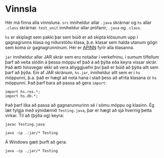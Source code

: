 # Vinnsla

Hér má finna alla vinnsluna. 
`src` inniheldur allar `.java`
skrárnar og `hs` allar `.class` 
skrárnar. `test_unit` inniheldur
allar prófanir, `.java` og `.class`.

`hs` er skiplagt sem pakki þar sem
búið er að skipta klösunum upp í 
gagnagrunns klasa og niðurstöðu
klasa, þ.e. klasar sem halda utanum
gögn sem koma úr gagnagrunninum. 
Hér er [APINN](johannesnordal.github.io)
fyrir alla klasanna. 

`jar` inniheldur allar JAR skrár sem 
eru notaðar í verkefninu, í sumum
tilfellum þarf að veita slóðin á þessa
möppu ef það á að þýða eða keyra
vissar skrár. Það ætti hinsvegar
ekki að vera áhyggjuefni því 
það er búið að þýða allt sem þarf
að þýða. Ein af JAR skránum, `hs.jar`, 
inniheldur allt sem er í `hs` möppunni,
þ.a. það er hægt að nota hana í stað
þess að afrita klasana úr `hs` 
möppunni. Það þarf bara að passa
að gera `import`:

```
import hs.res.*;
import hs.db.*;
```

Það þarf líka að passa að gagnarunnurinn
sé í sömu möppu og klasinn. Ég læt 
fylgja með sýnidæmið `Testing.java`, 
þar er hægt að sjá hvernig þetta virkar.
Til að (þýða og) keyra:

``` 
javac Testing.java

java -cp .:jar/* Testing
```

Á Windows gæti þurft að gera:

```
java -cp .;jar/* Testing
```
